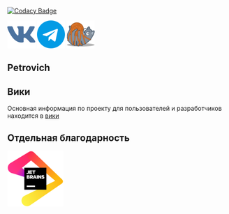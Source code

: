 [![Codacy Badge](https://app.codacy.com/project/badge/Grade/df0f0b4230d845139d793f34bf93b875)](https://www.codacy.com/gh/Xoma163/petrovich/dashboard?utm_source=github.com&amp;utm_medium=referral&amp;utm_content=Xoma163/petrovich&amp;utm_campaign=Badge_Grade)

[![VK Bot](readme/vk.png)](https://vk.com/igor_petrovich_ksta)
[![Telegram Bot](readme/tg.png)](https://t.me/igor_petrovich_ksta_bot)
[![Website](staticfiles/favicon_64.png)](https://andrewsha.net)

## Petrovich

## Вики

Основная информация по проекту для пользователей и разработчиков находится
в [вики](https://github.com/Xoma163/petrovich/wiki/1.-Документация-по-использованию-бота)

## Отдельная благодарность

[![JetBrains](readme/jetbrains.png)](https://www.jetbrains.com/?from=petrovich)
